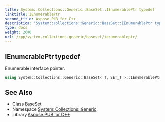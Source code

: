 ```yaml
---
title: System::Collections::Generic::BaseSet::IEnumerablePtr typedef
linktitle: IEnumerablePtr
second_title: Aspose.PUB for C++
description: 'System::Collections::Generic::BaseSet::IEnumerablePtr typedef. Enumerable interface pointer in C++.'
type: docs
weight: 2600
url: /cpp/system.collections.generic/baseset/ienumerableptr/
---
```

## IEnumerablePtr typedef


Enumerable interface pointer.

```cpp
using System::Collections::Generic::BaseSet< T, SET_T >::IEnumerablePtr =  SharedPtr<IEnumerable<T>>
```

## See Also

* Class [BaseSet](../)
* Namespace [System::Collections::Generic](../../)
* Library [Aspose.PUB for C++](../../../)
